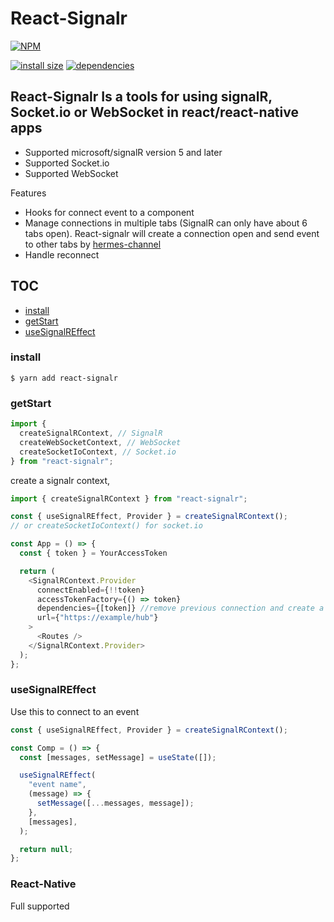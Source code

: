 # React-Signalr

[![NPM](https://nodei.co/npm/react-signalr.png)](https://nodei.co/npm/react-signalr/)

[![install size](https://packagephobia.now.sh/badge?p=react-signalr)](https://packagephobia.now.sh/result?p=react-signalr) [![dependencies](https://david-dm.org/hosseinmd/react-signalr.svg)](https://david-dm.org/hosseinmd/react-signalr.svg)

## React-Signalr Is a tools for using signalR, Socket.io or WebSocket in react/react-native apps

- Supported microsoft/signalR version 5 and later
- Supported Socket.io
- Supported WebSocket

Features

- Hooks for connect event to a component
- Manage connections in multiple tabs (SignalR can only have about 6 tabs open). React-signalr will create a connection open and send event to other tabs by [hermes-channel](https://github.com/hosseinmd/hermes)
- Handle reconnect

## TOC

- [install](#install)
- [getStart](#getStart)
- [useSignalREffect](#useSignalREffect)

### install

`$ yarn add react-signalr`

### getStart

```js
import {
  createSignalRContext, // SignalR
  createWebSocketContext, // WebSocket
  createSocketIoContext, // Socket.io
} from "react-signalr";
```

create a signalr context,

```js
import { createSignalRContext } from "react-signalr";

const { useSignalREffect, Provider } = createSignalRContext();
// or createSocketIoContext() for socket.io

const App = () => {
  const { token } = YourAccessToken

  return (
    <SignalRContext.Provider
      connectEnabled={!!token}
      accessTokenFactory={() => token}
      dependencies={[token]} //remove previous connection and create a new connection if changed
      url={"https://example/hub"}
    >
      <Routes />
    </SignalRContext.Provider>
  );
};
```

### useSignalREffect

Use this to connect to an event

```js
const { useSignalREffect, Provider } = createSignalRContext();

const Comp = () => {
  const [messages, setMessage] = useState([]);

  useSignalREffect(
    "event name",
    (message) => {
      setMessage([...messages, message]);
    },
    [messages],
  );

  return null;
};
```

### React-Native

Full supported
